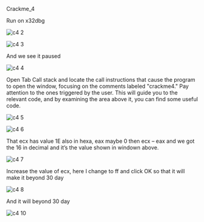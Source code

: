 Crackme_4

Run on x32dbg

![c4 2](https://github.com/user-attachments/assets/a31f03b4-73ab-4a46-afa3-3877c1673352)

![c4 3](https://github.com/user-attachments/assets/e09861d5-f994-4381-ba8f-ab38aadc6d17)

And we see it paused

![c4 4](https://github.com/user-attachments/assets/abb9da33-158f-4d68-ba6d-36c7f0844054)

Open Tab Call stack and locate the call instructions that cause the program to open the window, focusing on the comments labeled "crackme4."
Pay attention to the ones triggered by the user. This will guide you to the relevant code, and by examining the area above it, you can find some useful code.

![c4 5](https://github.com/user-attachments/assets/645dd46f-438c-4551-a681-818653569f48)

![c4 6](https://github.com/user-attachments/assets/c136092a-bbda-497d-b970-c64d54a73413)

That ecx has value 1E also in hexa, eax maybe 0 then ecx – eax and we got the 16 in decimal and it’s the value shown in windown above.

![c4 7](https://github.com/user-attachments/assets/b5c1e3d6-4435-4960-9819-896cb671bc51)

Increase the value of ecx, here I change to ff and click OK so that it will make it beyond 30 day

![c4 8](https://github.com/user-attachments/assets/424b0e77-adb5-4c91-bf3e-055f8ff6d12b)

And it will beyond 30 day

![c4 10](https://github.com/user-attachments/assets/52b4cc60-6c6e-420e-b2fd-1e5cf3947260)
